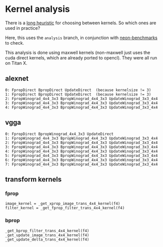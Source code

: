 # Kernel analysis

There is a [long heuristic](https://github.com/NervanaSystems/neon/blob/bc196cbe4131a76cd0c584e93aa7f8285b6243cb/neon/backends/layer_gpu.py#L404-L488) for choosing between kernels.  So which ones are used in practice?

Here, this uses the `analysis` branch, in conjunction with [neon-benchmarks](https://github.com/hughperkins/neon-benchmarks)
to check.

This analysis is done using maxwell kernels (non-maxwell just uses the cuda direct kernels, which are already ported
to opencl).  They were all run on Titan X.

## alexnet

```
0: FpropDirect BpropDirect UpdateDirect  (because kernelsize != 3)
1: FpropDirect BpropDirect UpdateDirect  (because kernelsize != 3)
2: FpropWinograd_4x4_3x3 BpropWinograd_4x4_3x3 UpdateWinograd_3x3_4x4
3: FpropWinograd_4x4_3x3 BpropWinograd_4x4_3x3 UpdateWinograd_3x3_4x4
4: FpropWinograd_4x4_3x3 BpropWinograd_4x4_3x3 UpdateWinograd_3x3_4x4
```

## vgga

```
0: FpropDirect BpropWinograd_4x4_3x3 UpdateDirect
1: FpropWinograd_4x4_3x3 BpropWinograd_4x4_3x3 UpdateWinograd_3x3_4x4
2: FpropWinograd_4x4_3x3 BpropWinograd_4x4_3x3 UpdateWinograd_3x3_4x4
3: FpropWinograd_4x4_3x3 BpropWinograd_4x4_3x3 UpdateWinograd_3x3_4x4
4: FpropWinograd_4x4_3x3 BpropWinograd_4x4_3x3 UpdateWinograd_3x3_4x4
5: FpropWinograd_4x4_3x3 BpropWinograd_4x4_3x3 UpdateWinograd_3x3_4x4
6: FpropWinograd_4x4_3x3 BpropWinograd_4x4_3x3 UpdateWinograd_3x3_4x4
7: FpropWinograd_4x4_3x3 BpropWinograd_4x4_3x3 UpdateWinograd_3x3_4x4
```

## transform kernels

### fprop

```
image_kernel = _get_xprop_image_trans_4x4_kernel(f4)
filter_kernel = _get_fprop_filter_trans_4x4_kernel(f4)
```

### bprop

```
_get_bprop_filter_trans_4x4_kernel(f4)
_get_update_image_trans_4x4_kernel(f4)
_get_update_delta_trans_4x4_kernel(f4)
```

